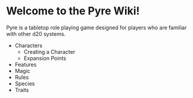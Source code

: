 # Welcome to the Pyre Wiki!

Pyre is a tabletop role playing game designed for players who are familiar with other d20 systems.

- Characters
  - Creating a Character
  - Expansion Points
- Features
- Magic
- Rules
- Species
- Traits

